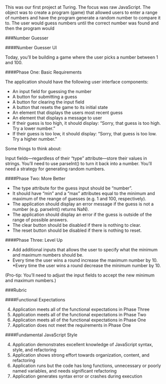 This was our first project at Turing. The focus was raw JavaScript. The object was to create a program (game) that allowed users to enter a range of numbers and have the program generate a random number to compare it to. The user would guess numbers until the correct number was found and then the program would



###Number Guesser

####Number Guesser UI

Today, you’ll be building a game where the user picks a number between 1 and 100.

####Phase One: Basic Requirements

The application should have the following user interface components:

* An input field for guessing the number
* A button for submitting a guess
* A button for clearing the input field
* A button that resets the game to its initial state
* An element that displays the users most recent guess
* An element that displays a message to user
* If their guess is too high, it should display: “Sorry, that guess is too high. Try a lower number.”
* If their guess is too low, it should display: “Sorry, that guess is too low. Try a higher number.”

Some things to think about:

Input fields—regardless of their “type” attribute—store their values in strings. You’ll need to use parseInt() to turn it back into a number.
You’ll need a strategy for generating random numbers.


####Phase Two: More Better

* The type attribute for the guess input should be “number”.
* It should have “min” and a “max” attributes equal to the minimum and maximum of the reange of guesses (e.g. 1 and 100, respectively).
* The application should display an error message if the guess is not a number (e.g. parseInt() returns NaN).
* The application should display an error if the guess is outside of the range of possible answers.
* The clear button should be disabled if there is nothing to clear.
* The reset button should be disabled if there is nothing to reset.

####Phase Three: Level Up

* Add additional inputs that allows the user to specify what the minimum and maximum numbers should be.
* Every time the user wins a round increase the maximum number by 10.
*Every time the user wins a round decrease the minimum number by 10.

(Pro-tip: You’ll need to adjust the input fields to accept the new minimum and maximum numbers.)

###Rubric

####Functional Expectations

4. Application meets all of the functional expectations in Phase Three
3. Application meets all of the functional expectations in Phase Two
2. Application meets all of the functional expectations in Phase One
1. Application does not meet the requirements in Phase One


####Fundamental JavaScript Style

4. Application demonstrates excellent knowledge of JavaScript syntax, style, and refactoring
3. Application shows strong effort towards organization, content, and refactoring
2. Application runs but the code has long functions, unnecessary or poorly named variables, and needs significant refactoring
1. Application generates syntax error or crashes during execution

